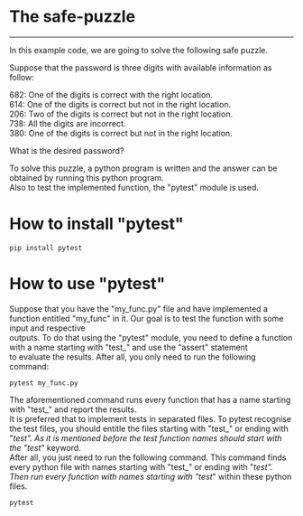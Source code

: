 # The safe-puzzle

---------
In this example code, we are going to solve the following safe puzzle.

Suppose that the password is three digits with available information as follow:

682: One of the digits is correct with the right location.  
614: One of the digits is correct but not in the right location.  
206: Two of the digits is correct but not in the right location.  
738: All the digits are incorrect.  
380: One of the digits is correct but not in the right location.  

What is the desired password?

To solve this puzzle, a python program is written and the answer can be obtained by running this python program.  
Also to test the implemented function, the "pytest" module is used.

# How to install "pytest"
`pip install pytest`

# How to use "pytest"
Suppose that you have the "my_func.py" file and have implemented a function entitled "my_func" in it. Our goal is to test the function with some input and respective  
outputs. To do that using the "pytest" module, you need to define a function with a name starting with "test_" and use the "assert" statement  
to evaluate the results. After all, you only need to run the following command:  
  
`pytest my_func.py`  
  
The aforementioned command runs every function that has a name starting with "test_" and report the results.  
It is preferred that to implement tests in separated files. To pytest recognise the test files, you should entitle the files starting with "test_" or ending
with "_test". As it is mentioned before the test function names should start with the "test_" keyword.  
After all, you just need to run the following command. This command finds every python file with names starting with "test_" or ending with "_test". Then run every function with names starting with "test_" within these python files.  
  
`pytest`



